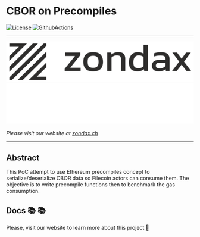 # CBOR on Precompiles
[![License](https://img.shields.io/badge/License-Apache%202.0-blue.svg)](https://opensource.org/licenses/Apache-2.0)
[![GithubActions](https://github.com/Zondax/fevm-solidity-precompiles/actions/workflows/m2.main.yaml/badge.svg)](https://github.com/Zondax/fevm-solidity-precompiles/blob/main/.github/workflows/m2.main.yaml)

---

![zondax_light](../docs/assets/zondax_light.png#gh-light-mode-only)
![zondax_dark](../docs/assets/zondax_dark.png#gh-dark-mode-only)

_Please visit our website at [zondax.ch](https://www.zondax.ch)_

---

## Abstract

This PoC attempt to use Ethereum precompiles concept to serialize/deserialize CBOR data so Filecoin actors can consume them. The objective is to write precompile functions then to benchmark the gas consumption.


## Docs :books: :books:

Please, visit our website to learn more about this project [:link:](https://docs.zondax.ch)

